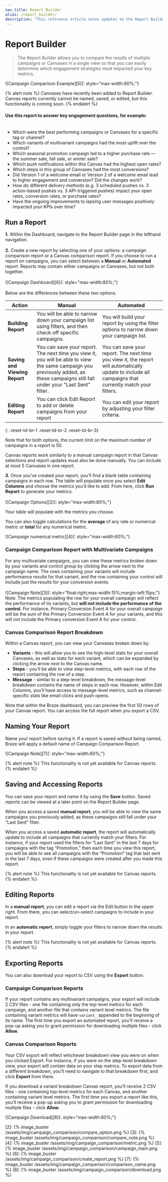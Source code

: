 ```yaml
---
nav_title: Report Builder
alias: /report_builder/
description: "This reference article notes updates to the Report Builder feature within the Dashboard."
---
```


# Report Builder

> The Report Builder allows you to compare the results of multiple campaigns or Canvases in a single view so that you can easily determine which engagement strategies most impacted your key metrics.

![Campaign Comparison Example][5]{: style="max-width:80%;"}

{% alert note %}
Canvases have recently been added to Report Builder. Canvas reports currently cannot be named, saved, or edited, but this functionality is coming soon. 
{% endalert %}

#### Use this report to answer key engagement questions, for example:<br><br>
- Which were the best performing campaigns or Canvases for a specific tag or channel?
- Which variants of multivariant campaigns had the most uplift over the control?  
- Which seasonal promotion campaign led to a higher purchase rate — the summer sale, fall sale, or winter sale?
- Which push notifications within this Canvas had the highest open rates?
- Which steps in this group of Canvases had the most conversions?
- Did Version 1 of a welcome email or Version 2 of a welcome email lead to higher engagement and conversion? Did the changes work?
- How do different delivery methods (e.g. 3 scheduled pushes vs. 3 action-based pushes vs. 3 API-triggered pushes) impact your open rates, conversion rates, or purchase rates?
- Have the ongoing improvements to lapsing user messages positively impacted your KPIs over time?

## Run a Report

__1.__ Within the Dashboard, navigate to the Report Builder page in the lefthand navigation.<br><br>
__2.__ Create a new report by selecting one of your options: a campaign comparison report or a Canvas comparison report. If you choose to run a report on campaigns, you can select between a __Manual__ or __Automated__ report. Reports may contain either campaigns or Canvases, but not both together.<br><br>![Campaign Dashboard][6]{: style="max-width:80%;"}<br><br> Below are the differences between these two options.

| __Action__ | __Manual__ | __Automated__ |
| ---- | ---------- | ------------- |
| __Building Report__ | You will be able to narrow down your campaign list using filters, and then check off specific campaigns. | You will build your report by using the filter options to narrow down your campaign list. |
| __Saving and Viewing Report__ | You can save your report. The next time you view it, you will be able to view the same campaign you previously added, as these campaigns still fall under your "Last Sent" filter. | You can save your report. The next time you view it, the report will automatically update to include all campaigns that currently match your filters. |
| __Editing Report__ | You can click Edit Report to add or delete campaigns from your report | You can edit your report by adjusting your filter criteria. |
{: .reset-td-br-1 .reset-td-br-2 .reset-td-br-3}

Note that for both options, the current limit on the maximum number of campaigns in a report is 50. 

Canvas reports work similarly to a manual campaign report in that Canvas selections and report updates must also be done manually. You can include at most 5 Canvases in one report.

__3.__ Once you've created your report, you’ll find a blank table containing campaigns in each row. The table will populate once you select __Edit Columns__ and choose the metrics you’d like to add. From here, click __Run Report__ to generate your metrics.
<br><br>
![Campaign Options][2]{: style="max-width:80%;"}
<br>

Your table will populate with the metrics you choose.

You can also toggle calculations for the __average__ of any rate or numerical metric or __total__ for any numerical metric.

![Campaign numerical metric][4]{: style="max-width:60%;"}<br>

### Campaign Comparison Report with Multivariate Campaigns

For any multivariate campaigns, you can view these metrics broken down by your variants and control group by clicking the arrow next to the campaign name. The rows containing your variants will include performance results for that variant, and the row containing your control will include just the results for your conversion events. 
<br><br>
![Campaign Note][3]{: style="float:right;max-width:15%;margin-left:15px;"}
Note: The metrics populating the row for your overall campaign will reflect the performance of its variants, but __will not include the performance of the control__. For instance, Primary Conversion Event A for your overall campaign will be the sum of the Primary Conversion Event A for your variants, and this will not include the Primary conversion Event A for your control.

### Canvas Comparison Report Breakdown

Within a Canvas report, you can view your Canvases broken down by:

- __Variants__ - this will allow you to see the high-level stats for your overall Canvases, as well as stats for each variant, which can be expanded by clicking the arrow next to the Canvas name.
- __Steps__ - you’ll be able to view step-level metrics, with each row of the report containing the row of a step.
- __Message__ - similar to a step-level breakdown, the message-level breakdown contains the name of steps in each row. However, within Edit Columns, you’ll have access to message-level metrics, such as channel-specific stats like email clicks and push opens.

Note that within the Braze dashboard, you can preview the first 50 rows of your Canvas report. You can access the full report when you export a CSV.

## Naming Your Report

Name your report before saving it. If a report is saved without being named, Braze will apply a default name of Campaign Comparison Report. 

![Campaign Note][7]{: style="max-width:60%;"}

{% alert note %}
This functionality is not yet available for Canvas reports.
{% endalert %}

## Saving and Accessing Reports

You can save your report and name it by using the __Save__ button. Saved reports can be viewed at a later point on the Report Builder page.

When you access a saved __manual report__, you will be able to view the same campaigns you previously added, as these campaigns still fall under your “Last Sent” filter.

When you access a saved __automatic report__, the report will automatically update to include all campaigns that currently match your filters. For instance, if your report used the filters for “Last Sent” in the last 7 days for campaigns with the tag “Promotion,” then each time you view this report, you will be able to see all campaigns with the “Promotion” tag that last sent in the last 7 days, even if these campaigns were created after you made this report.

{% alert note %}
This functionality is not yet available for Canvas reports.
{% endalert %}

## Editing Reports

In a __manual report__, you can edit a report via the Edit button in the upper right. From there, you can select/un-select campaigns to include in your report.

In an __automatic report__, simply toggle your filters to narrow down the results in your report.

{% alert note %}
This functionality is not yet available for Canvas reports.
{% endalert %}

## Exporting Reports

You can also download your report to CSV using the __Export__ button. 

### Campaign Comparison Reports

If your report contains any multivariant campaigns, your export will include 2 CSV files - one file containing only the top-level metrics for each campaign, and another file that contains variant level metrics. The file containing variant metrics will have `variant_` appended to the beginning of its name. The first time you export an automated report, you’ll receive a pop-up asking you to grant permission for downloading multiple files -  click __Allow__.

### Canvas Comparison Reports

Your CSV export will reflect whichever breakdown view you were on when you clicked Export. For instance, if you were on the step-level breakdown view, your export will contain data on your step metrics. To export data from a different breakdown, you’ll need to navigate to that breakdown first, and click __Export__ from there.

If you download a variant breakdown Canvas report, you’ll receive 2 CSV files - one containing top-level metrics for each Canvas, and another containing variant level metrics. The first time you export a report like this, you’ll receive a pop-up asking you to grant permission for downloading multiple files - click __Allow__.

![Campaign Download][8]{: style="max-width:60%;"}

[0]: {{site.baseurl}}/user_guide/engagement_tools/campaigns/testing_and_more/comparing_campaigns/#comparing-campaigns
[2]: {% image_buster /assets/img/campaign_comparison/compare_option.png %}
[3]: {% image_buster /assets/img/campaign_comparison/compare_note.png %}
[4]: {% image_buster /assets/img/campaign_comparison/metric.png %}
[5]: {% image_buster /assets/img/campaign_comparison/campaign_main.png %}
[6]: {% image_buster /assets/img/campaign_comparison/create_report.png %}
[7]: {% image_buster /assets/img/campaign_comparison/comparison_name.png %}
[8]: {% image_buster /assets/img/campaign_comparison/download.png %}
